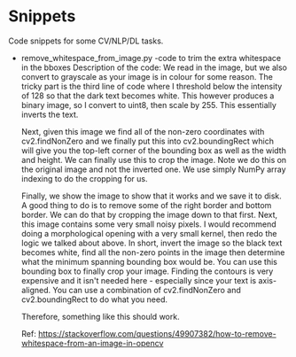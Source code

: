 # Snippets
Code snippets for some CV/NLP/DL tasks.

* remove_whitespace_from_image.py
  -code to trim the extra whitespace in the bboxes
  Description of the code:
    We read in the image, but we also convert to grayscale as your image is in colour for some reason. The tricky part is the third line of code where I threshold below the intensity of 128 so that the dark text becomes white. This however produces a binary image, so I convert to uint8, then scale by 255. This essentially inverts the text.

    Next, given this image we find all of the non-zero coordinates with cv2.findNonZero and we finally put this into cv2.boundingRect which will give you the top-left corner of the bounding box as well as the width and height. We can finally use this to crop the image. Note we do this on the original image and not the inverted one. We use simply NumPy array indexing to do the cropping for us.

    Finally, we show the image to show that it works and we save it to disk.
    A good thing to do is to remove some of the right border and bottom border. We can do that by cropping the image down to that first. Next, this image contains some very small noisy pixels. I would recommend doing a morphological opening with a very small kernel, then redo the logic we talked about above.
    In short,
     invert the image so the black text becomes white, find all the non-zero points in the image then determine what the minimum spanning bounding box would be. You can use this bounding box to finally crop your image. Finding the contours is very expensive and it isn't needed here - especially since your text is axis-aligned. You can use a combination of cv2.findNonZero and cv2.boundingRect to do what you need.

    Therefore, something like this should work.

    Ref: https://stackoverflow.com/questions/49907382/how-to-remove-whitespace-from-an-image-in-opencv
